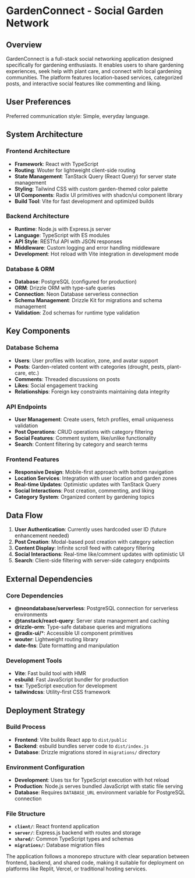 # GardenConnect - Social Garden Network

## Overview

GardenConnect is a full-stack social networking application designed specifically for gardening enthusiasts. It enables users to share gardening experiences, seek help with plant care, and connect with local gardening communities. The platform features location-based services, categorized posts, and interactive social features like commenting and liking.

## User Preferences

Preferred communication style: Simple, everyday language.

## System Architecture

### Frontend Architecture
- **Framework**: React with TypeScript
- **Routing**: Wouter for lightweight client-side routing
- **State Management**: TanStack Query (React Query) for server state management
- **Styling**: Tailwind CSS with custom garden-themed color palette
- **UI Components**: Radix UI primitives with shadcn/ui component library
- **Build Tool**: Vite for fast development and optimized builds

### Backend Architecture
- **Runtime**: Node.js with Express.js server
- **Language**: TypeScript with ES modules
- **API Style**: RESTful API with JSON responses
- **Middleware**: Custom logging and error handling middleware
- **Development**: Hot reload with Vite integration in development mode

### Database & ORM
- **Database**: PostgreSQL (configured for production)
- **ORM**: Drizzle ORM with type-safe queries
- **Connection**: Neon Database serverless connection
- **Schema Management**: Drizzle Kit for migrations and schema management
- **Validation**: Zod schemas for runtime type validation

## Key Components

### Database Schema
- **Users**: User profiles with location, zone, and avatar support
- **Posts**: Garden-related content with categories (drought, pests, plant-care, etc.)
- **Comments**: Threaded discussions on posts
- **Likes**: Social engagement tracking
- **Relationships**: Foreign key constraints maintaining data integrity

### API Endpoints
- **User Management**: Create users, fetch profiles, email uniqueness validation
- **Post Operations**: CRUD operations with category filtering
- **Social Features**: Comment system, like/unlike functionality
- **Search**: Content filtering by category and search terms

### Frontend Features
- **Responsive Design**: Mobile-first approach with bottom navigation
- **Location Services**: Integration with user location and garden zones
- **Real-time Updates**: Optimistic updates with TanStack Query
- **Social Interactions**: Post creation, commenting, and liking
- **Category System**: Organized content by gardening topics

## Data Flow

1. **User Authentication**: Currently uses hardcoded user ID (future enhancement needed)
2. **Post Creation**: Modal-based post creation with category selection
3. **Content Display**: Infinite scroll feed with category filtering
4. **Social Interactions**: Real-time like/comment updates with optimistic UI
5. **Search**: Client-side filtering with server-side category endpoints

## External Dependencies

### Core Dependencies
- **@neondatabase/serverless**: PostgreSQL connection for serverless environments
- **@tanstack/react-query**: Server state management and caching
- **drizzle-orm**: Type-safe database queries and migrations
- **@radix-ui/***: Accessible UI component primitives
- **wouter**: Lightweight routing library
- **date-fns**: Date formatting and manipulation

### Development Tools
- **Vite**: Fast build tool with HMR
- **esbuild**: Fast JavaScript bundler for production
- **tsx**: TypeScript execution for development
- **tailwindcss**: Utility-first CSS framework

## Deployment Strategy

### Build Process
- **Frontend**: Vite builds React app to `dist/public`
- **Backend**: esbuild bundles server code to `dist/index.js`
- **Database**: Drizzle migrations stored in `migrations/` directory

### Environment Configuration
- **Development**: Uses tsx for TypeScript execution with hot reload
- **Production**: Node.js serves bundled JavaScript with static file serving
- **Database**: Requires `DATABASE_URL` environment variable for PostgreSQL connection

### File Structure
- **`client/`**: React frontend application
- **`server/`**: Express.js backend with routes and storage
- **`shared/`**: Common TypeScript types and schemas
- **`migrations/`**: Database migration files

The application follows a monorepo structure with clear separation between frontend, backend, and shared code, making it suitable for deployment on platforms like Replit, Vercel, or traditional hosting services.
